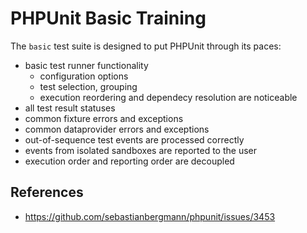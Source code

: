 # PHPUnit Basic Training

The `basic` test suite is designed to put PHPUnit through its paces:
- basic test runner functionality
  - configuration options
  - test selection, grouping
  - execution reordering and dependecy resolution are noticeable
- all test result statuses
- common fixture errors and exceptions
- common dataprovider errors and exceptions
- out-of-sequence test events are processed correctly
- events from isolated sandboxes are reported to the user
- execution order and reporting order are decoupled

## References
- https://github.com/sebastianbergmann/phpunit/issues/3453

